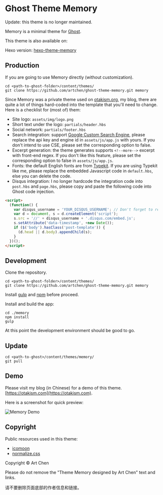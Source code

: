 # Ghost Theme Memory

Update: this theme is no longer maintained.

Memory is a minimal theme for [Ghost](https://ghost.org).

This theme is also available on:

Hexo version: [hexo-theme-memory](https://github.com/artchen/hexo-theme-memory)

## Production

If you are going to use Memory directly (without customization).

```
cd <path-to-ghost-folder>/content/themes/
git clone https://github.com/artchen/ghost-theme-memory.git memory
```

Since Memory was a private theme used on [otakism.org](http://otakism.org), my blog, there are quite a lot of things hard-coded into the template that you'll need to change. Here is a checklist for (most of) them:

* Site logo: `assets/img/logo.png`
* Short text under the logo: `partials/header.hbs`
* Social network: `partials/footer.hbs`
* Search integration: support [Google Custom Search Engine](https://cse.google.com), please replace the api key and engine id in `assets/js/app.js` with yours. If you don't intend to use CSE, please set the corresponding option to false.
* Excerpt generation: the theme generates supports `<!--more-->` excerpt with front-end regex. If you don't like this feature, please set the corresponding option to false in `assets/js/app.js`.
* Fonts: the default English fonts are from [Typekit](https://typekit.com/). If you are using Typekit like me, please replace the embedded Javascript code in `default.hbs`, else you can delete the code.
* Disqus integration: I no longer hardcode the integration code into `post.hbs` and `page.hbs`, please copy and paste the following code into Ghost code injection.

```html
<script>  
  (function() {
    var disqus_username = 'YOUR_DISQUS_USERNAME'; // Don't forget to replace
    var d = document, s = d.createElement('script');
    s.src = '//' + disqus_username + '.disqus.com/embed.js';
    s.setAttribute('data-timestamp', +new Date());
    if ($('body').hasClass('post-template')) {
      (d.head || d.body).appendChild(s);
    }
  })();
</script>  
```

## Development

Clone the repository.

```
cd <path-to-ghost-folder>/content/themes/
git clone https://github.com/artchen/ghost-theme-memory.git memory
```

Install [gulp](http://gulpjs.com/) and [npm](https://www.npmjs.com/) before proceed.

Install and build the app:

```
cd ./memory
npm install
gulp
```

At this point the development environment should be good to go.

## Update

```
cd <path-to-ghost>/content/themes/memory/
git pull
```

## Demo

Please visit my blog (in Chinese) for a demo of this theme. [https://otakism.com](https://otakism.com).

Here is a screenshot for quick preview:

![Memory Demo](https://cdn.otakism.com/assets/hexo-theme-memory/demo/ghost-theme-memory-screenshot.jpg)

## Copyright

Public resources used in this theme:

* [icomoon](https://icomoon.io/)
* [normalize.css](https://necolas.github.io/normalize.css/)

Copyright © Art Chen

Please do not remove the "Theme Memory designed by Art Chen" text and links.

请不要删除页面底部的作者信息和链接。

